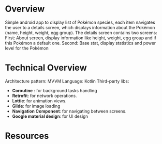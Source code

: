 # Overview
Simple android app to display list of Pokémon species, each item navigates the user to a details screen, which displays information about the Pokémon (name, height, weight, egg group).
The details screen contains two screens:
First: About screen, display information like height, weight, egg group and if this Pokémon a default one.
Second: Base stat, display statistics and power level for the Pokémon

# Technical Overview
Architecture pattern: MVVM
Language: Kotlin
Third-party libs: 
*	**Coroutine** : for background tasks handling
*	**Retrofit**: for network operations.
*	**Lottie**: for animation views.
*	**Glide**: for image loading
*	**Navigation Component**: for navigating between screens.
* **Google material design**: for UI design

# Resources
